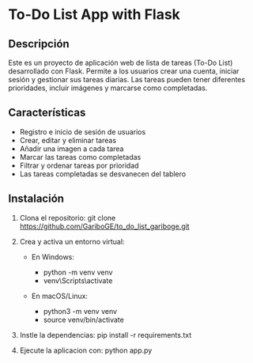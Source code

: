 # To-Do List App with Flask

## Descripción

Este es un proyecto de aplicación web de lista de tareas (To-Do List) desarrollado con Flask. Permite a los usuarios crear una cuenta, iniciar sesión y gestionar sus tareas diarias. Las tareas pueden tener diferentes prioridades, incluir imágenes y marcarse como completadas.

## Características

- Registro e inicio de sesión de usuarios
- Crear, editar y eliminar tareas
- Añadir una imagen a cada tarea
- Marcar las tareas como completadas
- Filtrar y ordenar tareas por prioridad
- Las tareas completadas se desvanecen del tablero


## Instalación

1. Clona el repositorio:
   git clone https://github.com/GariboGE/to_do_list_gariboge.git
   
3. Crea y activa un entorno virtual:
     - En Windows:
         - python -m venv venv
         - venv\Scripts\activate
   
      - En macOS/Linux:
         - python3 -m venv venv
         - source venv/bin/activate

5. Instle la dependencias:
   pip install -r requirements.txt

6. Ejecute la aplicacion con:
   python app.py

